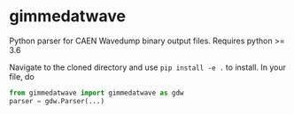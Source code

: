 # gimmedatwave
Python parser for CAEN Wavedump binary output files. Requires python >= 3.6

Navigate to the cloned directory and use `pip install -e .` to install.
In your file, do
```python
from gimmedatwave import gimmedatwave as gdw
parser = gdw.Parser(...)
```
